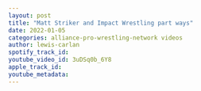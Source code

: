 ```yaml
---
layout: post
title: "Matt Striker and Impact Wrestling part ways"
date: 2022-01-05
categories: alliance-pro-wrestling-network videos
author: lewis-carlan
spotify_track_id: 
youtube_video_id: 3uDSq0b_6Y8
apple_track_id: 
youtube_metadata: 
---
```

